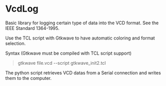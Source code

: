 # VcdLog

Basic library for logging certain type of data into the VCD format. See the  IEEE Standard 1364-1995.

Use the TCL script with Gtkwave to have automatic coloring and format selection.

Syntax (Gtkwave must be compiled with TCL script support)
> gtkwave file.vcd --script gtkwave_init2.tcl


The python script retrieves VCD datas from a Serial connection and writes them to the computer.
